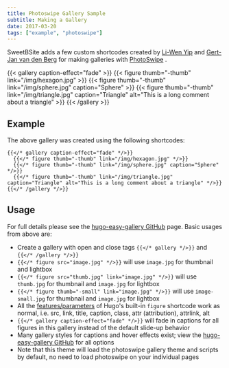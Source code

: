 ```yaml
---
title: Photoswipe Gallery Sample
subtitle: Making a Gallery
date: 2017-03-20
tags: ["example", "photoswipe"]
---
```


SweetBSite adds a few custom shortcodes created by [Li-Wen Yip](https://www.liwen.id.au/heg/) and [Gert-Jan van den Berg](https://github.com/GjjvdBurg/HugoPhotoSwipe) for making galleries with [PhotoSwipe](https://photoswipe.com) .

{{< gallery caption-effect="fade" >}}
{{< figure thumb="-thumb" link="/img/hexagon.jpg" >}}
{{< figure thumb="-thumb" link="/img/sphere.jpg" caption="Sphere" >}}
{{< figure thumb="-thumb" link="/img/triangle.jpg" caption="Triangle" alt="This is a long comment about a triangle" >}}
{{< /gallery >}}

<!--more-->

## Example

The above gallery was created using the following shortcodes:

```
{{</* gallery caption-effect="fade" */>}}
  {{</* figure thumb="-thumb" link="/img/hexagon.jpg" */>}}
  {{</* figure thumb="-thumb" link="/img/sphere.jpg" caption="Sphere" */>}}
  {{</* figure thumb="-thumb" link="/img/triangle.jpg" caption="Triangle" alt="This is a long comment about a triangle" */>}}
{{</* /gallery */>}}
```

## Usage

For full details please see the [hugo-easy-gallery GitHub](https://github.com/liwenyip/hugo-easy-gallery/) page. Basic usages from above are:

- Create a gallery with open and close tags `{{</* gallery */>}}` and `{{</* /gallery */>}}`
- `{{</* figure src="image.jpg" */>}}` will use `image.jpg` for thumbnail and lightbox
- `{{</* figure src="thumb.jpg" link="image.jpg" */>}}` will use `thumb.jpg` for thumbnail and `image.jpg` for lightbox
- `{{</* figure thumb="-small" link="image.jpg" */>}}` will use `image-small.jpg` for thumbnail and `image.jpg` for lightbox
- All the [features/parameters](https://gohugo.io/extras/shortcodes) of Hugo's built-in `figure` shortcode work as normal, i.e. src, link, title, caption, class, attr (attribution), attrlink, alt
- `{{</* gallery caption-effect="fade" */>}}` will fade in captions for all figures in this gallery instead of the default slide-up behavior
- Many gallery styles for captions and hover effects exist; view the [hugo-easy-gallery GitHub](https://github.com/liwenyip/hugo-easy-gallery/) for all options
- Note that this theme will load the photoswipe gallery theme and scripts by default, no need to load photoswipe on your individual pages
